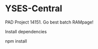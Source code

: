 YSES-Central
============

PAD Project 14151. Go best batch RAMpage!

Install dependencies

npm install
